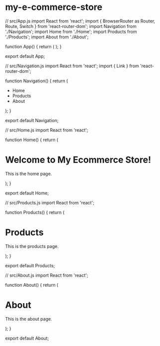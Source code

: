# my-e-commerce-store
// src/App.js
import React from 'react';
import { BrowserRouter as Router, Route, Switch } from 'react-router-dom';
import Navigation from './Navigation';
import Home from './Home';
import Products from './Products';
import About from './About';

function App() {
  return (
    <Router>
      <Navigation />
      <Switch>
        <Route exact path="/" component={Home} />
        <Route path="/products" component={Products} />
        <Route path="/about" component={About} />
      </Switch>
    </Router>
  );
}

export default App;

// src/Navigation.js
import React from 'react';
import { Link } from 'react-router-dom';

function Navigation() {
  return (
    <nav>
      <ul>
        <li><Link to="/">Home</Link></li>
        <li><Link to="/products">Products</Link></li>
        <li><Link to="/about">About</Link></li>
      </ul>
    </nav>
  );
}

export default Navigation;

// src/Home.js
import React from 'react';

function Home() {
  return (
    <div>
      <h1>Welcome to My Ecommerce Store!</h1>
      <p>This is the home page.</p>
    </div>
  );
}

export default Home;

// src/Products.js
import React from 'react';

function Products() {
  return (
    <div>
      <h1>Products</h1>
      <p>This is the products page.</p>
    </div>
  );
}

export default Products;

// src/About.js
import React from 'react';

function About() {
  return (
    <div>
      <h1>About</h1>
      <p>This is the about page.</p>
    </div>
  );
}

export default About;
